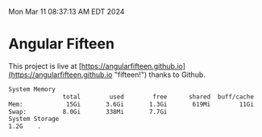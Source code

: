 Mon Mar 11 08:37:13 AM EDT 2024

# Angular Fifteen


This project is live at [https://angularfifteen.github.io](https://angularfifteen.github.io "fifteen!") thanks to Github.

```bash
System Memory
               total        used        free      shared  buff/cache   available
Mem:            15Gi       3.6Gi       1.3Gi       619Mi        11Gi        11Gi
Swap:          8.0Gi       338Mi       7.7Gi
System Storage
1.2G	.
```
```bash
